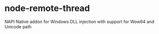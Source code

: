 # node-remote-thread
NAPI Native addon for Windows DLL injection with support for Wow64 and Unicode path
